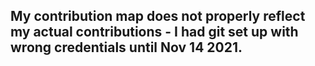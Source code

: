 ## My contribution map does not properly reflect my actual contributions - I had git set up with wrong credentials until Nov 14 2021.
